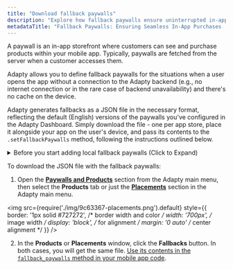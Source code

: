 ```yaml
---
title: "Download fallback paywalls"
description: "Explore how fallback paywalls ensure uninterrupted in-app purchases, even without an internet connection. Learn how Adapty's innovative solutions empower developers to define fallback paywalls for a seamless user experience."
metadataTitle: "Fallback Paywalls: Ensuring Seamless In-App Purchases | Adapty"
---
```


A paywall is an in-app storefront where customers can see and purchase products within your mobile app. Typically, paywalls are fetched from the server when a customer accesses them. 

Adapty allows you to define fallback paywalls for the situations when a user opens the app without a connection to the Adapty backend (e.g., no internet connection or in the rare case of backend unavailability) and there's no cache on the device.

Adapty generates fallbacks as a JSON file in the necessary format, reflecting the default (English) versions of the paywalls you've configured in the Adapty Dashboard. Simply download the file - one per app store, place it alongside your app on the user's device, and pass its contents to the `.setFallbackPaywalls` method, following the instructions outlined below.

<details>
   <summary>Before you start adding local fallback paywalls (Click to Expand)</summary>

   1. [Create products](create-product) you want to sell.
2. [Create paywalls and add the products to the paywalls](create-paywall). Paywalls are in-app stores in your mobile apps.
3. [Create placements and add paywalls to the placements](create-placement). Placement is the location where the paywall will be shown.
</details>

To download the JSON file with the fallback paywalls:

1. Open the **[Paywalls and Products](https://app.adapty.io/products)** section from the Adapty main menu, then select the **Products** tab or just the **[Placements](https://app.adapty.io/placements)** section in the Adapty main menu.

   
<img
  src={require('./img/9c63367-placements.png').default}
  style={{
    border: '1px solid #727272', /* border width and color */
    width: '700px', /* image width */
    display: 'block', /* for alignment */
    margin: '0 auto' /* center alignment */
  }}
/>



2. In the **Products** or **Placements** window, click the **Fallbacks** button. In both cases, you will get the same file. [Use its contents in the `fallback_paywalls` method in your mobile app code](use-fallback-paywalls).